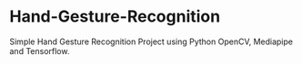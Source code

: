 # Hand-Gesture-Recognition
Simple Hand Gesture Recognition Project using Python OpenCV, Mediapipe and Tensorflow.
